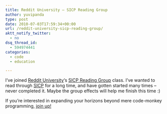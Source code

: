 ```yaml
---
title: Reddit University – SICP Reading Group
author: yuvipanda
type: post
date: 2010-07-03T17:59:34+00:00
url: /reddit-university-sicp-reading-group/
aktt_notify_twitter:
  - no
dsq_thread_id:
  - 594974441
categories:
  - code
  - education

---
```

I&#8217;ve joined [Reddit University][1]&#8216;s [SICP Reading Group][2] class. I&#8217;ve wanted to read through [SICP][3] for a long time, and have gotten started many times &#8211; never completed it. Maybe the group effects will help me finish this time :)

If you&#8217;re interested in expanding your horizons beyond mere code-monkey programming, [join up!][2]

 [1]: http://universityofreddit.com/v2/
 [2]: http://universityofreddit.com/v2/class.php?id=57
 [3]: http://mitpress.mit.edu/sicp/full-text/book/book.html